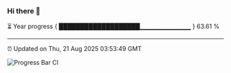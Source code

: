 ### Hi there 👋

⏳ Year progress { ███████████████████▁▁▁▁▁▁▁▁▁▁▁ } 63.61 %

---

⏰ Updated on Thu, 21 Aug 2025 03:53:49 GMT

![Progress Bar CI](https://github.com/IshwaranRudhara/GIT-ACTION/workflows/Progress%20Bar%20CI/badge.svg)
